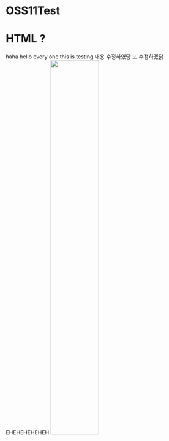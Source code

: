 # OSS11Test
<h1> HTML ? </h1>
haha hello every one
this is testing
내용 수정하였당
또 수정하겠닭
EHEHEHEHEHEH
<img src="./img/Go.PNG" width="50%">
